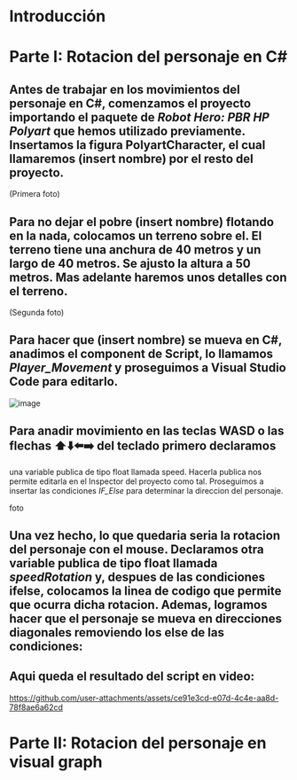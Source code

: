# Introducción

# Parte I: Rotacion del personaje en C#
## 

## Antes de trabajar en los movimientos del personaje en C#, comenzamos el proyecto importando el paquete de _Robot Hero: PBR HP Polyart_ que hemos utilizado previamente. Insertamos la figura PolyartCharacter, el cual llamaremos (insert nombre) por el resto del proyecto.

(Primera foto)

## Para no dejar el pobre (insert nombre) flotando en la nada, colocamos un terreno sobre el. El terreno tiene una anchura de 40 metros y un largo de 40 metros. Se ajusto la altura a 50 metros. Mas adelante haremos unos detalles con el terreno. 

(Segunda foto)

## Para hacer que  (insert nombre) se mueva en C#, anadimos el component de Script, lo llamamos _Player_Movement_ y proseguimos a Visual Studio Code para editarlo.

![image](https://github.com/user-attachments/assets/9af03085-6f84-408a-a9be-2b72c2f0ff44)

## Para anadir movimiento en las teclas WASD o las flechas ⬆️⬇️⬅️➡️ del teclado primero declaramos 
una variable publica de tipo float llamada speed. Hacerla publica nos permite editarla en el Inspector del proyecto como tal. Proseguimos a insertar las condiciones _IF_Else_ para determinar la direccion del personaje.

foto

## Una vez hecho, lo que quedaria seria la rotacion del personaje con el mouse. Declaramos otra variable publica de tipo float llamada _speedRotation_ y, despues de las condiciones ifelse, colocamos la linea de codigo que permite que ocurra dicha rotacion. Ademas, logramos hacer que el personaje se mueva en direcciones diagonales removiendo los else de las condiciones:


## Aqui queda el resultado del script en video:


https://github.com/user-attachments/assets/ce91e3cd-e07d-4c4e-aa8d-78f8ae6a62cd




# Parte II: Rotacion del personaje en visual graph
